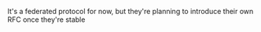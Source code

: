 It's a federated protocol for now, but they're planning to introduce their own RFC once they're stable

